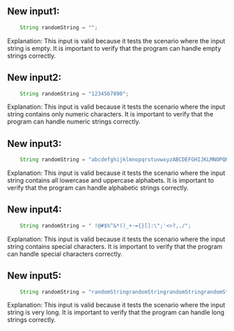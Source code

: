 ## New input1:
```java
    String randomString = "";
```
Explanation: This input is valid because it tests the scenario where the input string is empty. It is important to verify that the program can handle empty strings correctly.

## New input2:
```java
    String randomString = "1234567890";
```
Explanation: This input is valid because it tests the scenario where the input string contains only numeric characters. It is important to verify that the program can handle numeric strings correctly.

## New input3:
```java
    String randomString = "abcdefghijklmnopqrstuvwxyzABCDEFGHIJKLMNOPQRSTUVWXYZ";
```
Explanation: This input is valid because it tests the scenario where the input string contains all lowercase and uppercase alphabets. It is important to verify that the program can handle alphabetic strings correctly.

## New input4:
```java
    String randomString = " !@#$%^&*()_+-={}[]:\";'<>?,./";
```
Explanation: This input is valid because it tests the scenario where the input string contains special characters. It is important to verify that the program can handle special characters correctly.

## New input5:
```java
    String randomString = "randomStringrandomStringrandomStringrandomStringrandomStringrandomStringrandomStringrandomStringrandomStringrandomString";
```
Explanation: This input is valid because it tests the scenario where the input string is very long. It is important to verify that the program can handle long strings correctly.